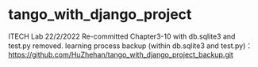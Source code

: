 # tango_with_django_project
ITECH Lab 22/2/2022
Re-committed Chapter3-10 with db.sqlite3 and test.py removed. 
learning process backup (within db.sqlite3 and test.py)：https://github.com/HuZhehan/tango_with_django_project_backup.git
